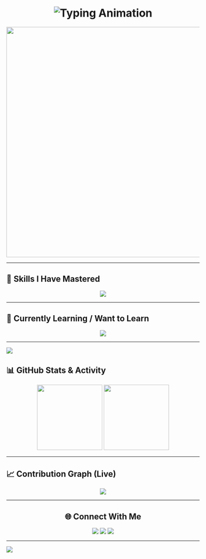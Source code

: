 <!-- 🔥 Futuristic Typing Animation Intro -->
<h1 align="center">
  <img src="https://readme-typing-svg.herokuapp.com?font=Orbitron&size=35&duration=3000&pause=1000&color=00F7FF&center=true&vCenter=true&width=750&lines=Hey+there+%F0%9F%91%8B;I'm+Ritam+%28or+Rit%29;A+Commerce+Student+Who+Loves+to+Code;BBA+Finance+%7C+Tech+Enthusiast;Future+AI+%26+ML+Pro" alt="Typing Animation" />
</h1>

<!-- 🌌 Futuristic GIF Banner -->
<p align="center">
  <img src="https://i.giphy.com/media/f3iwJFOVOwuy7K6FFw/giphy.gif" width="600" />
</p>

---

## 🧠 Skills I Have Mastered
<p align="center">
  <img src="https://skillicons.dev/icons?i=java,js,html,css,python" />
</p>

---

## 🚀 Currently Learning / Want to Learn
<p align="center">
  <img src="https://skillicons.dev/icons?i=react,nextjs,nodejs,django,pytorch,tensorflow" />
</p>

---

<!-- 💠 Neon Divider -->
<img src="https://capsule-render.vercel.app/api?type=rect&color=00f7ff&height=3&section=header" />

## 📊 GitHub Stats & Activity
<p align="center">
  <img src="https://github-readme-stats.vercel.app/api?username=YOUR_USERNAME&show_icons=true&theme=radical&hide_border=true" height="170px"/>
  <img src="https://github-readme-streak-stats.herokuapp.com/?user=YOUR_USERNAME&theme=radical&hide_border=true" height="170px"/>
</p>

---

## 📈 Contribution Graph (Live)
<p align="center">
  <img src="https://github-readme-activity-graph.vercel.app/graph?username=YOUR_USERNAME&bg_color=000000&color=00f7ff&line=00f7ff&point=ffffff&area=true&hide_border=true" />
</p>

---

<!-- 🌐 Connect -->
<h2 align="center">🌐 Connect With Me</h2>
<p align="center">
  <a href="https://linkedin.com/in/YOUR_LINKEDIN" target="_blank"><img src="https://img.shields.io/badge/LinkedIn-0A66C2?logo=linkedin&logoColor=white" /></a>
  <a href="mailto:YOUR_EMAIL@gmail.com"><img src="https://img.shields.io/badge/Gmail-EA4335?logo=gmail&logoColor=white" /></a>
  <a href="https://twitter.com/YOUR_TWITTER" target="_blank"><img src="https://img.shields.io/badge/Twitter-1DA1F2?logo=twitter&logoColor=white" /></a>
</p>

---

<!-- 🌊 Futuristic Wave Footer -->
<img src="https://capsule-render.vercel.app/api?type=waving&color=00f7ff&height=120&section=footer" />

